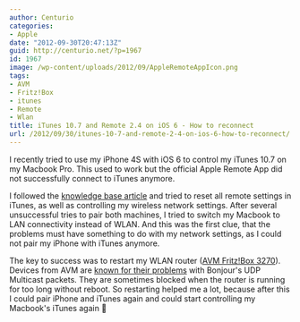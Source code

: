 ```yaml
---
author: Centurio
categories:
- Apple
date: "2012-09-30T20:47:13Z"
guid: http://centurio.net/?p=1967
id: 1967
image: /wp-content/uploads/2012/09/AppleRemoteAppIcon.png
tags:
- AVM
- Fritz!Box
- itunes
- Remote
- Wlan
title: iTunes 10.7 and Remote 2.4 on iOS 6 - How to reconnect
url: /2012/09/30/itunes-10-7-and-remote-2-4-on-ios-6-how-to-reconnect/
---
```

I recently tried to use my iPhone 4S with iOS 6 to control my iTunes 10.7 on my Macbook Pro. This used to work but the official Apple Remote App did not successfully connect to iTunes anymore.

I followed the [knowledge base article](http://support.apple.com/kb/TS1741) and tried to reset all remote settings in iTunes, as well as controlling my wireless network settings. After several unsuccessful tries to pair both machines, I tried to switch my Macbook to LAN connectivity instead of WLAN. And this was the first clue, that the problems must have something to do with my network settings, as I could not pair my iPhone with iTunes anymore.

The key to success was to restart my WLAN router ([AVM Fritz!Box 3270](http://www.amazon.de/gp/product/B0019R47PM)). Devices from AVM are [known for their problems](http://translate.google.de/translate?sl=de&tl=en&js=n&prev=_t&hl=de&ie=UTF-8&layout=2&eotf=1&u=http%3A%2F%2Fwww.router-forum.de%2Fboard-avm-fritz%2Fthread-problem-mit-apple-bonjour-ueber-fritz-box-7170-48047-page-1.html&act=url) with Bonjour's UDP Multicast packets. They are sometimes blocked when the router is running for too long without reboot. So restarting helped me a lot, because after this I could pair iPhone and iTunes again and could start controlling my Macbook's iTunes again 🙂